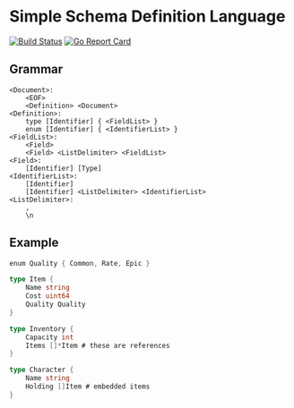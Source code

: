 # Simple Schema Definition Language
[![Build Status](https://travis-ci.org/paidgeek/ssdl.svg?branch=master)](https://travis-ci.org/paidgeek/ssdl)
[![Go Report Card](https://goreportcard.com/badge/github.com/paidgeek/ssdl)](https://goreportcard.com/report/github.com/paidgeek/ssdl)

## Grammar
```
<Document>:
    <EOF>
    <Definition> <Document>
<Definition>:
    type [Identifier] { <FieldList> }
    enum [Identifier] { <IdentifierList> }
<FieldList>:
    <Field>
    <Field> <ListDelimiter> <FieldList>
<Field>:
    [Identifier] [Type]
<IdentifierList>:
    [Identifier]
    [Identifier] <ListDelimiter> <IdentifierList>
<ListDelimiter>:
    ,
    \n
```

## Example
```go
enum Quality { Common, Rate, Epic }

type Item {
	Name string
	Cost uint64
	Quality Quality
}

type Inventory {
	Capacity int
	Items []*Item # these are references
}

type Character {
	Name string
	Holding []Item # embedded items
}
```
